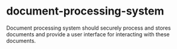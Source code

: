 # document-processing-system
Document processing system should securely process and stores documents and provide a user interface for interacting with these documents.
